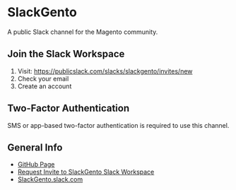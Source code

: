 # SlackGento
A public Slack channel for the Magento community.

## Join the Slack Workspace

1. Visit: https://publicslack.com/slacks/slackgento/invites/new
2. Check your email
3. Create an account

## Two-Factor Authentication

SMS or app-based two-factor authentication is required to use this channel.

## General Info

- [GitHub Page](https://improper.github.io/SlackGento/)
- [Request Invite to SlackGento Slack Workspace](https://publicslack.com/slacks/slackgento/invites/new)
- [SlackGento.slack.com](https://slackgento.slack.com)
